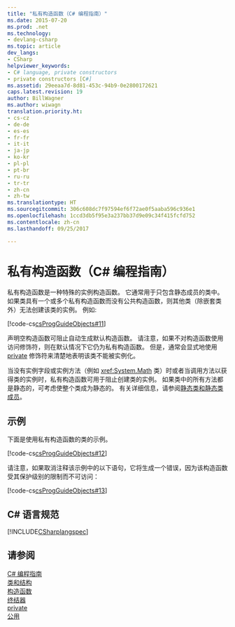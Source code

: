 ```yaml
---
title: "私有构造函数（C# 编程指南）"
ms.date: 2015-07-20
ms.prod: .net
ms.technology:
- devlang-csharp
ms.topic: article
dev_langs:
- CSharp
helpviewer_keywords:
- C# language, private constructors
- private constructors [C#]
ms.assetid: 29eeaa7d-8d81-453c-94b9-0e2800172621
caps.latest.revision: 19
author: BillWagner
ms.author: wiwagn
translation.priority.ht:
- cs-cz
- de-de
- es-es
- fr-fr
- it-it
- ja-jp
- ko-kr
- pl-pl
- pt-br
- ru-ru
- tr-tr
- zh-cn
- zh-tw
ms.translationtype: HT
ms.sourcegitcommit: 306c608dc7f97594ef6f72ae0f5aaba596c936e1
ms.openlocfilehash: 1ccd3db5f95e3a237bb37d9e09c34f415fcfd752
ms.contentlocale: zh-cn
ms.lasthandoff: 09/25/2017

---
```

# <a name="private-constructors-c-programming-guide"></a>私有构造函数（C# 编程指南）
私有构造函数是一种特殊的实例构造函数。 它通常用于只包含静态成员的类中。 如果类具有一个或多个私有构造函数而没有公共构造函数，则其他类（除嵌套类外）无法创建该类的实例。 例如:   
  
 [!code-cs[csProgGuideObjects#11](../../../csharp/programming-guide/classes-and-structs/codesnippet/CSharp/private-constructors_1.cs)]  
  
 声明空构造函数可阻止自动生成默认构造函数。 请注意，如果不对构造函数使用访问修饰符，则在默认情况下它仍为私有构造函数。 但是，通常会显式地使用 [private](../../../csharp/language-reference/keywords/private.md) 修饰符来清楚地表明该类不能被实例化。  
  
 当没有实例字段或实例方法（例如 <xref:System.Math> 类）时或者当调用方法以获得类的实例时，私有构造函数可用于阻止创建类的实例。 如果类中的所有方法都是静态的，可考虑使整个类成为静态的。 有关详细信息，请参阅[静态类和静态类成员](../../../csharp/programming-guide/classes-and-structs/static-classes-and-static-class-members.md)。  
  
## <a name="example"></a>示例  
 下面是使用私有构造函数的类的示例。  
  
 [!code-cs[csProgGuideObjects#12](../../../csharp/programming-guide/classes-and-structs/codesnippet/CSharp/private-constructors_2.cs)]  
  
 请注意，如果取消注释该示例中的以下语句，它将生成一个错误，因为该构造函数受其保护级别的限制而不可访问：  
  
 [!code-cs[csProgGuideObjects#13](../../../csharp/programming-guide/classes-and-structs/codesnippet/CSharp/private-constructors_3.cs)]  
  
## <a name="c-language-specification"></a>C# 语言规范  
 [!INCLUDE[CSharplangspec](~/includes/csharplangspec-md.md)]  
  
## <a name="see-also"></a>请参阅  
 [C# 编程指南](../../../csharp/programming-guide/index.md)   
 [类和结构](../../../csharp/programming-guide/classes-and-structs/index.md)   
 [构造函数](../../../csharp/programming-guide/classes-and-structs/constructors.md)   
 [终结器](../../../csharp/programming-guide/classes-and-structs/destructors.md)   
 [private](../../../csharp/language-reference/keywords/private.md)   
 [公用](../../../csharp/language-reference/keywords/public.md)

